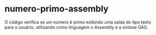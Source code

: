# numero-primo-assembly
O código verifica se um número é primo exibindo uma saída do tipo texto para o usuário, utilizando como linguagem o Assembly e a sintaxe GAS. 
